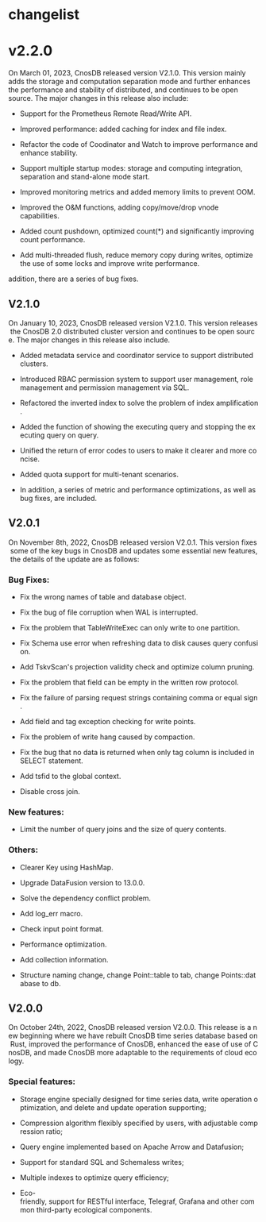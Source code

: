 # changelist


# v2.2.0

On March 01, 2023, CnosDB released version V2.1.0. This version mainly adds the storage and computation separation mode and further enhances the performance and stability of distributed, and continues to be open source. The major changes in this release also include:

- Support for the Prometheus Remote Read/Write API.

- Improved performance: added caching for index and file index.

- Refactor the code of Coodinator and Watch to improve performance and enhance stability.

- Support multiple startup modes: storage and computing integration, separation and stand-alone mode start.

- Improved monitoring metrics and added memory limits to prevent OOM.

- Improved the O&M functions, adding copy/move/drop vnode capabilities.

- Added count pushdown, optimized count(*) and significantly improving count performance.

- Add multi-threaded flush, reduce memory copy during writes, optimize the use of some locks and improve write performance.

addition, there are a series of bug fixes.

## V2.1.0

On January 10, 2023, CnosDB released version V2.1.0. This version releases the CnosDB 2.0 distributed cluster version and continues to be open source. The major changes in this release also include.

*   Added metadata service and coordinator service to support distributed clusters.
    
*   Introduced RBAC permission system to support user management, role management and permission management via SQL.
    
*   Refactored the inverted index to solve the problem of index amplification.
    
*   Added the function of showing the executing query and stopping the executing query on query.
    
*   Unified the return of error codes to users to make it clearer and more concise.
    
*   Added quota support for multi-tenant scenarios.
    
*   In addition, a series of metric and performance optimizations, as well as bug fixes, are included.
    

## V2.0.1

On November 8th, 2022, CnosDB released version V2.0.1. This version fixes some of the key bugs in CnosDB and updates some essential new features, the details of the update are as follows:

### Bug Fixes:

*   Fix the wrong names of table and database object.
    
*   Fix the bug of file corruption when WAL is interrupted.
    
*   Fix the problem that TableWriteExec can only write to one partition.
    
*   Fix Schema use error when refreshing data to disk causes query confusion.
    
*   Add TskvScan's projection validity check and optimize column pruning.
    
*   Fix the problem that field can be empty in the written row protocol.
    
*   Fix the failure of parsing request strings containing comma or equal sign.
    
*   Add field and tag exception checking for write points.
    
*   Fix the problem of write hang caused by compaction.
    
*   Fix the bug that no data is returned when only tag column is included in SELECT statement.
    
*   Add tsfid to the global context.
    
*   Disable cross join.
    

### New features:

*   Limit the number of query joins and the size of query contents.
    

### Others:

*   Clearer Key using HashMap.
    
*   Upgrade DataFusion version to 13.0.0.
    
*   Solve the dependency conflict problem.
    
*   Add log\_err macro.
    
*   Check input point format.
    
*   Performance optimization.
    
*   Add collection information.
    
*   Structure naming change, change Point::table to tab, change Points::database to db.
    

## V2.0.0

On October 24th, 2022, CnosDB released version V2.0.0. This release is a new beginning where we have rebuilt CnosDB time series database based on Rust, improved the performance of CnosDB, enhanced the ease of use of CnosDB, and made CnosDB more adaptable to the requirements of cloud ecology.

### Special features:

*   Storage engine specially designed for time series data, write operation optimization, and delete and update operation supporting;
    
*   Compression algorithm flexibly specified by users, with adjustable compression ratio;
    
*   Query engine implemented based on Apache Arrow and Datafusion;
    
*   Support for standard SQL and Schemaless writes;
    
*   Multiple indexes to optimize query efficiency;
    
*   Eco-friendly, support for RESTful interface, Telegraf, Grafana and other common third-party ecological components.